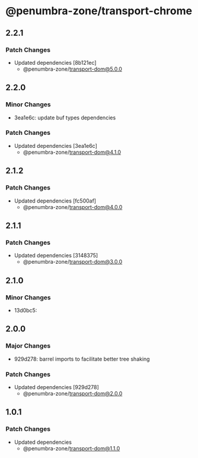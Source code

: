 # @penumbra-zone/transport-chrome

## 2.2.1

### Patch Changes

- Updated dependencies [8b121ec]
  - @penumbra-zone/transport-dom@5.0.0

## 2.2.0

### Minor Changes

- 3ea1e6c: update buf types dependencies

### Patch Changes

- Updated dependencies [3ea1e6c]
  - @penumbra-zone/transport-dom@4.1.0

## 2.1.2

### Patch Changes

- Updated dependencies [fc500af]
  - @penumbra-zone/transport-dom@4.0.0

## 2.1.1

### Patch Changes

- Updated dependencies [3148375]
  - @penumbra-zone/transport-dom@3.0.0

## 2.1.0

### Minor Changes

- 13d0bc5:

## 2.0.0

### Major Changes

- 929d278: barrel imports to facilitate better tree shaking

### Patch Changes

- Updated dependencies [929d278]
  - @penumbra-zone/transport-dom@2.0.0

## 1.0.1

### Patch Changes

- Updated dependencies
  - @penumbra-zone/transport-dom@1.1.0
